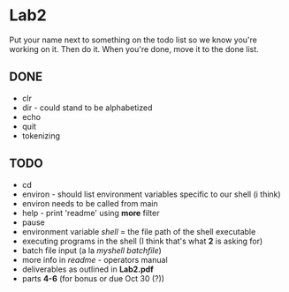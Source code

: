 # Lab2
Put your name next to something on the todo list so we know you're working on it. Then do it. When you're done, move it to the done list.

## DONE
- clr
- dir - could stand to be alphabetized
- echo
- quit
- tokenizing

## TODO
- cd
- environ - should list environment variables specific to our shell (i think)
- environ needs to be called from main
- help - print 'readme' using **more** filter
- pause
- environment variable *shell* = the file path of the shell executable
- executing programs in the shell (I think that's what **2** is asking for)
- batch file input (a la *myshell batchfile*)
- more info in *readme* - operators manual
- deliverables as outlined in **Lab2.pdf**
- parts **4-6** (for bonus or due Oct 30 (?))
